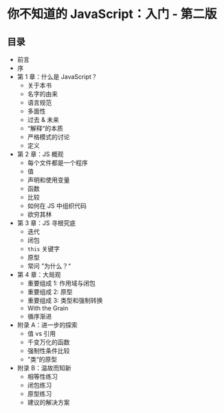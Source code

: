 # 你不知道的 JavaScript：入门 - 第二版

## 目录

-   前言
-   序
-   第 1 章：什么是 JavaScript？
    -   关于本书
    -   名字的由来
    -   语言规范
    -   多面性
    -   过去 & 未来
    -   “解释“的本质
    -   严格模式的讨论
    -   定义
-   第 2 章：JS 概观
    -   每个文件都是一个程序
    -   值
    -   声明和使用变量
    -   函数
    -   比较
    -   如何在 JS 中组织代码
    -   欲穷其林
-   第 3 章：JS 寻根究底
    -   迭代
    -   闭包
    -   `this` 关键字
    -   原型
    -   常问 ”为什么？“
-   第 4 章：大局观
    -   重要组成 1: 作用域与闭包
    -   重要组成 2: 原型
    -   重要组成 3: 类型和强制转换
    -   With the Grain
    -   循序渐进
-   附录 A：进一步的探索
    -   值 vs 引用
    -   千变万化的函数
    -   强制性条件比较
    -   ”类“的原型
-   附录 B：温故而知新
    -   相等性练习
    -   闭包练习
    -   原型练习
    -   建议的解决方案

